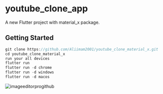 # youtube_clone_app

A new Flutter project with material_x package.

## Getting Started

```dart
git clone https://github.com/Aliimam2001/youtube_clone_material_x.git
cd youtube_clone_material_x
run your all devices
flutter run
flutter run -d chrome
flutter run -d windows 
flutter run -d macos
```

![imageeditorprogithub](https://github.com/Aliimam2001/youtube_clone_material_x/blob/master/Search.png?raw=true)

